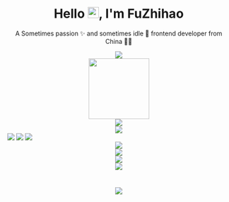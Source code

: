 <p align="center">
<h1 height="200px" align="center">Hello <img src="https://cdn.jsdelivr.net/gh/MaleWeb/picture/images/techblog/hi.gif" width="25">, I'm FuZhihao
</h1>
  <p align="center">A Sometimes passion ✨ and sometimes idle 🥋 frontend developer from China 👨‍💻</p>
</p>
<div align="center"> <img src="https://metrics.lecoq.io/xiaohao8?template=classic&config.timezone=Asia%2FShanghai"> </div>
<div align="center"> <img height="137px" src="https://github-readme-stats.vercel.app/api?username=xiaohao8&hide_title=true&hide_border=true&show_icons=trueline_height=21&text_color=000&icon_color=000&bg_color=0,ea6161,ffc64d,fffc4d,52fa5a&theme=graywhite" /> </div>
<div align="center"> <img src="https://github-readme-stats.vercel.app/api/top-langs/?username=xiaohao8&hide_title=true&hide_border=true&layout=compact&langs_count=6&text_color=000&icon_color=fff&bg_color=0,52fa5a,4dfcff,c64dff&theme=graywhite" /> </div>
<div align="center"> <img src="https://github-profile-trophy.vercel.app/?username=xiaohao8" /> </div>
<span > <img src="https://img.shields.io/badge/-HTML5-E34F26?style=flat-square&logo=html5&logoColor=white" /> <img src="https://img.shields.io/badge/-CSS3-1572B6?style=flat-square&logo=css3" /> <img src="https://img.shields.io/badge/-JavaScript-oringe?style=flat-square&logo=javascript" /> </span>
<div align="center"> <img src="https://visitor-badge.glitch.me/badge?page_id=xiaohao8" /> </div>
<div align="center"> <img src="https://activity-graph.herokuapp.com/graph?username=xiaohao8&theme=xcode" /> </div>
<div align="center"> <img src="https://github-readme-streak-stats.herokuapp.com/?user=xiaohao8" /> </div>
<div align="center"> <img src="https://stats.justsong.cn/api/csdn?id=m0_73182063"> </div>
<h1 align="center"> <a href="https://sunguoqi.com/"> <img src="https://readme-typing-svg.herokuapp.com/?lines=console.log(%22Hello%2C%20World!%22);
  &center=true&size=27"> </a> </h1>
